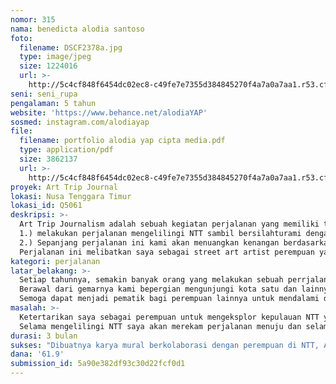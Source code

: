 ```yaml
---
nomor: 315
nama: benedicta alodia santoso
foto:
  filename: DSCF2378a.jpg
  type: image/jpeg
  size: 1224016
  url: >-
    http://5c4cf848f6454dc02ec8-c49fe7e7355d384845270f4a7a0a7aa1.r53.cf2.rackcdn.com/0428a6c7-7ce2-4d9c-b3de-ef4cc7ad0ff1/DSCF2378a.jpg
seni: seni_rupa
pengalaman: 5 tahun
website: 'https://www.behance.net/alodiaYAP'
sosmed: instagram.com/alodiayap
file:
  filename: portfolio alodia yap cipta media.pdf
  type: application/pdf
  size: 3862137
  url: >-
    http://5c4cf848f6454dc02ec8-c49fe7e7355d384845270f4a7a0a7aa1.r53.cf2.rackcdn.com/609d3cfa-3f62-40eb-9319-7b91404e2932/portfolio%20alodia%20yap%20cipta%20media.pdf
proyek: Art Trip Journal
lokasi: Nusa Tenggara Timur
lokasi_id: Q5061
deskripsi: >-
  Art Trip Journalism adalah sebuah kegiatan perjalanan yang memiliki tujuan, yaitu:
  1.) melakukan perjalanan mengelilingi NTT sambil bersilahturami dengan komunitas anak muda yang ada di NTT untuk berkolaborasi membuat sebuat karya visual bersama dalam bentuk mural.
  2.) Sepanjang perjalanan ini kami akan menuangkan kenangan berdasarkan pengalaman, tempat yang dikunjungi, aktivitas, dan budaya yang kami temui secara kreatif dalam bentuk art journal yang kemudian di cetak ulang dan di bukukan dalam bentuk Art Trip Journal.
  Perjalanan ini melibatkan saya sebagai street art artist perempuan yang akan menjadi pelaku seni, dan seorang kawan sebagai dokumentasi dan pemikir selama perjalanan.
kategori: perjalanan
latar_belakang: >-
  Setiap tahunnya, semakin banyak orang yang melakukan sebuah perrjalanan, baik untuk wisata maupun alasan lainnya. Dalam ranah kesenian, seorang seniman berpergian untuk mencari inspirasi maupun sebuah tantangan. Kami tertarik untuk mengetahui potensi alam dan keberagaman budaya NTT serta merangkum ide dan  pengalaman yang kami dapat di sana dalam bentuk jurnal yang diharapkan mampu menjadi pemantik bagi orang lain untuk mengunjungi NTT dan mempelajari budaya yang ada lebih dalam lagi. Perjalanan ini dapat menjadi sebuah penyambung antara kami, seniman yang bergelut di ranah kesenian di pulau jawa, dengan komunitas anak muda yang ada di NTT.
  Berawal dari gemarnya kami bepergian mengunjungi kota satu dan lainnya dalam kunjungan kerja maupun sekedar ingin melihat suatu tempat yang baru. dari situlah kami membangun sebuah gagasan untuk membuat proyek ini. Kami ingin  mengkolaborasikannya dengan gaya berkarya kami dalam dunia visual seni kontemporer di indonesia.
  Semoga dapat menjadi pematik bagi perempuan lainnya untuk mendalami dunia seni visual street art dan kontemporer.
masalah: >-
  Ketertarikan saya sebagai perempuan untuk mengeksplor kepulauan NTT yang memiliki segudang potensi wisata dengan mempelajari motif tenun yang dibuat oleh perempuan disana. Saya ingin merespon motif kain tenun NTT dalam bentuk visual mural dan berkolaborasi dengan perempuan muda disana. Sedikitnya partisipasi perempuan dalam bidang graffiti dan street art mendorong saya untuk melakukan projek ini sehingga dapat menjadi salah satu cara untuk membuka gagasan baru bagi perempuan disana. Projek ini juga diharapkan mampu memberi pandangan baru tentang karya perempuan dalam street art yang selama ini belum diperhitungkan.
  Selama mengelilingi NTT saya akan merekam perjalanan menuju dan selama di NTT dalam bentuk Art Journal belum pernah dilakukan. Art Journal merupakan sebuah buku kreatif berisi tulisan, gambar, sketsa, foto yang ditulis sendiri berisi catatan pribadi yang memuat pengalaman, pikiran, dan ide yang bertujuan untuk menceritakan kembali sebuah pengalaman. Selain sebagai suatu bentuk ekspresi diri, art journal dapat digunakan sebagai media storytelling tentang kebudayaan dan kearifan lokal di NTT. kemasan yang menarik ini dapat di terima oleh berbagai kalangan dan membuka wawasan tentang bagaimana NTT dari sudut pandang perempuan. Buku Art Trip Jpurnal ini dapat digunakan sebagai acuan dan motivasi bagi perempuan lain agar lebih berani untuk melakukan perjalanan.
durasi: 3 bulan
sukses: "Dibuatnya karya mural berkolaborasi dengan perempuan di NTT, Art trip journal dicetak dalam bentuk buku dan di launching di Jakarta dalam waktu yang ditentukan, Art trip journal dapat menjadi sebuah media informasi dan promosi provinsi NTT"
dana: '61.9'
submission_id: 5a90e382df93c30d22fcf0d1
---
```

